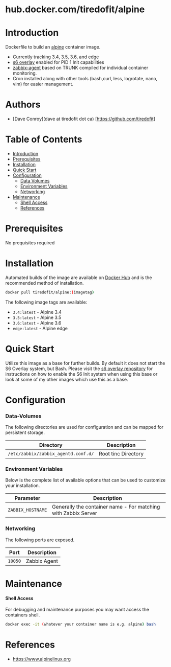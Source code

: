 # hub.docker.com/tiredofit/alpine

# Introduction

Dockerfile to build an [alpine](https://www.alpinelinux.org/) container image.

* Currently tracking 3.4, 3.5, 3.6, and edge
* [s6 overlay](https://github.com/just-containers/s6-overlay) enabled for PID 1 Init capabilities
* [zabbix-agent](https://zabbix.org) based on TRUNK compiled for individual container monitoring.
* Cron installed along with other tools (bash,curl, less, logrotate, nano, vim) for easier management.

# Authors

- [Dave Conroy](dave at tiredofit dot ca) [https://github.com/tiredofit]

# Table of Contents

- [Introduction](#introduction)
- [Prerequisites](#prerequisites)
- [Installation](#installation)
- [Quick Start](#quick-start)
- [Configuration](#configuration)
    - [Data Volumes](#data-volumes)
    - [Environment Variables](#environmentvariables)   
    - [Networking](#networking)
- [Maintenance](#maintenance)
    - [Shell Access](#shell-access)
   - [References](#references)

# Prerequisites

No prequisites required

# Installation

Automated builds of the image are available on [Docker Hub](https://hub.docker.com/tiredofit/alpine) and 
is the recommended method of installation.


```bash
docker pull tiredofit/alpine:(imagetag)
```

The following image tags are available:

* `3.4:latest` - Alpine 3.4
* `3.5:latest` - Alpine 3.5
* `3.6:latest` - Alpine 3.6
* `edge:latest` - Alpine edge


# Quick Start

Utilize this image as a base for further builds. By default it does not start the S6 Overlay system, but 
Bash. Please visit the [s6 overlay repository](https://github.com/just-containers/s6-overlay) for 
instructions on how to enable the S6 Init system when using this base or look at some of my other images 
which use this as a base.

# Configuration

### Data-Volumes
The following directories are used for configuration and can be mapped for persistent storage.

| Directory                           | Description                 |
|-------------------------------------|-----------------------------|
| `/etc/zabbix/zabbix_agentd.conf.d/` | Root tinc Directory         |



### Environment Variables

Below is the complete list of available options that can be used to customize your installation.

| Parameter         | Description                                                    |
|-------------------|----------------------------------------------------------------|
| `ZABBIX_HOSTNAME` | Generally the container name - For matching with Zabbix Server |

### Networking

The following ports are exposed.

| Port      | Description  |
|-----------|--------------|
| `10050`   | Zabbix Agent |


# Maintenance
#### Shell Access

For debugging and maintenance purposes you may want access the containers shell. 

```bash
docker exec -it (whatever your container name is e.g. alpine) bash
```

# References

* https://www.alpinelinux.org



 
